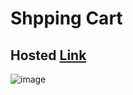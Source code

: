# Shpping Cart
## Hosted [Link](https://shopping-cart-react-xi-seven.vercel.app/)


![image](https://github.com/Mayankkatheriya/shopping-cart-react/assets/128832286/53ca6194-ec18-4de2-8ceb-7ccf29d51c6a)
